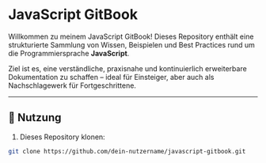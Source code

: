 # JavaScript GitBook

Willkommen zu meinem JavaScript GitBook! Dieses Repository enthält eine strukturierte Sammlung von Wissen, Beispielen und Best Practices rund um die Programmiersprache **JavaScript**.

Ziel ist es, eine verständliche, praxisnahe und kontinuierlich erweiterbare Dokumentation zu schaffen – ideal für Einsteiger, aber auch als Nachschlagewerk für Fortgeschrittene.

---

## 🚀 Nutzung

1. Dieses Repository klonen:

```bash
git clone https://github.com/dein-nutzername/javascript-gitbook.git

